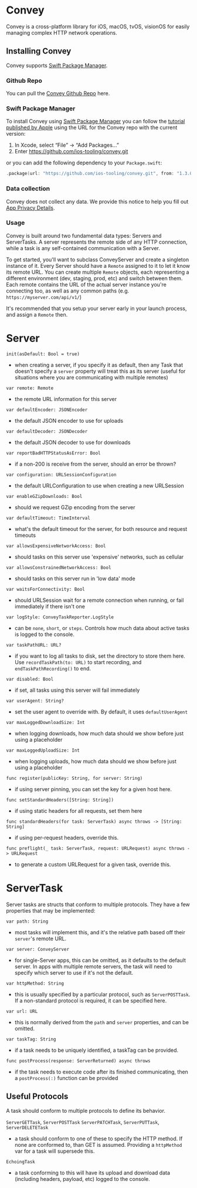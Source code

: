 # Convey

Convey is a cross-platform library for iOS, macOS, tvOS, visionOS for easily managing complex HTTP network operations.

## Installing Convey
Convey supports [Swift Package Manager](https://www.swift.org/package-manager/).

### Github Repo

You can pull the [Convey Github Repo](https://github.com/ios-tooling/convey/) here.

### Swift Package Manager

To install Convey using [Swift Package Manager](https://github.com/apple/swift-package-manager) you can follow the [tutorial published by Apple](https://developer.apple.com/documentation/xcode/adding_package_dependencies_to_your_app) using the URL for the Convey repo with the current version:

1. In Xcode, select “File” → “Add Packages...”
1. Enter https://github.com/ios-tooling/convey.git

or you can add the following dependency to your `Package.swift`:

```swift
.package(url: "https://github.com/ios-tooling/convey.git", from: "1.3.0")
```


### Data collection

Convey does not collect any data. We provide this notice to help you fill out [App Privacy Details](https://developer.apple.com/app-store/app-privacy-details/).

### Usage

Convey is built around two fundamental data types: Servers and ServerTasks. A server represents the remote side of any HTTP connection, while a task is any self-contained communication with a Server.

To get started, you'll want to subclass ConveyServer and create a singleton instance of it. Every Server should have a `Remote` assigned to it to let it know its remote URL. You can create multiple `Remote` objects, each representing a different environment (dev, staging, prod, etc) and switch between them. Each remote contains the URL of the actual server instance you're connecting too, as well as any common paths (e.g. `https://myserver.com/api/v1/`)

It's recommended that you setup your server early in your launch process, and assign a `Remote` then. 

# Server

`init(asDefault: Bool = true)`

- when creating a server, if you specify it as default, then any Task that doesn't specify a `server` property will treat this as its server (useful for situations where you are communicating with multiple remotes)

`var remote: Remote`				

- the remote URL information for this server

`var defaultEncoder: JSONEncoder`	

- the default JSON encoder to use for uploads

`var defaultDecoder: JSONDecoder`	

- the default JSON decoder to use for downloads

`var reportBadHTTPStatusAsError: Bool`

- if a non-200 is receive from the server, should an error be thrown?

`var configuration: URLSessionConfiguration`

- the default URLConfiguration to use when creating a new URLSession

`var enableGZipDownloads: Bool`

- should we request GZip encoding from the server

`var defaultTimeout: TimeInterval`

- what's the default timeout for the server, for both resource and request timeouts

`var allowsExpensiveNetworkAccess: Bool`

- should tasks on this server use 'expensive' networks, such as cellular

`var allowsConstrainedNetworkAccess: Bool`

- should tasks on this server run in 'low data' mode

`var waitsForConnectivity: Bool`

- should URLSession wait for a remote connection when running, or fail immediately if there isn't one

`var logStyle: ConveyTaskReporter.LogStyle`

- can be `none`, `short`, or `steps`. Controls how much data about active tasks is logged to the console.

`var taskPathURL: URL?`

- if you want to log all tasks to disk, set the directory to store them here. Use `recordTaskPath(to: URL)` to start recording, and `endTaskPathRecording()` to end.

`var disabled: Bool`

- if set, all tasks using this server will fail immediately

`var userAgent: String?`

- set the user agent to override with. By default, it uses `defaultUserAgent`

`var maxLoggedDownloadSize: Int`

- when logging downloads, how much data should we show before just using a placeholder

`var maxLoggedUploadSize: Int`

- when logging uploads, how much data should we show before just using a placeholder

`func register(publicKey: String, for server: String)`

- if using server pinning, you can set the key for a given host here.

`func setStandardHeaders([String: String])`

- if using static headers for all requests, set them here

`func standardHeaders(for task: ServerTask) async throws -> [String: String]`

- if using per-request headers, override this.

`func preflight(_ task: ServerTask, request: URLRequest) async throws -> URLRequest`

- to generate a custom URLRequest for a given task, override this.



# ServerTask

Server tasks are structs that conform to multiple protocols. They have a few properties that may be implemented:

`var path: String`

- most tasks will implement this, and it's the relative path based off their `server`'s remote URL.

`var server: ConveyServer`

- for single-Server apps, this can be omitted, as it defaults to the default server. In apps with multiple remote servers, the task will need to specify which server to use if it's not the default.

`var httpMethod: String`

- this is usually specified by a particular protocol, such as `ServerPOSTTask`. If a non-standard protocol is required, it can be specified here.

`var url: URL`

- this is normally derived from the `path` and `server` properties, and can be omitted.

`var taskTag: String`

- if a task needs to be uniquely identified, a taskTag can be provided.

`func postProcess(response: ServerReturned) async throws`

- if the task needs to execute code after its finished communicating, then a `postProcess(:)` function can be provided

## Useful Protocols

A task should conform to multiple protocols to define its behavior.

`ServerGETTask`, `ServerPOSTTask` `ServerPATCHTask`, `ServerPUTTask`, `ServerDELETETask`

- a task should conform to one of these to specify the HTTP method. If none are conformed to, than GET is assumed. Providing a `httpMethod` var for a task will supersede this.

`EchoingTask`

- a task conforming to this will have its upload and download data (including headers, payload, etc) logged to the console.

 








